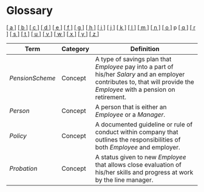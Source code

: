 # Glossary

[[ a ]](../glossary.md) [[ b ]](b.md) [[ c ]](c.md) [[ d ]](d.md) [[ e ]](e.md) [[ f ]](f.md) [[ g ]](g.md) [[ h ]](h.md) [[ i ]](i.md) [[ j ]](j.md) [[ k ]](k.md) [[ l ]](l.md) [[ m ]](m.md) [[ n ]](n.md) [[ o ]](o.md) p [[ q ]](q.md) [[ r ]](r.md) [[ s ]](s.md) [[ t ]](t.md) [[ u ]](u.md) [[ v ]](v.md) [[ w ]](w.md) [[ x ]](x.md) [[ y ]](y.md) [[ z ]](z.md)

| Term            | Category | Definition                                                                                                                                                                |
| --------------- | -------- | ------------------------------------------------------------------------------------------------------------------------------------------------------------------------- |
| _PensionScheme_ | Concept  | A type of savings plan that _Employee_ pay into a part of his/her _Salary_ and an employer contributes to, that will provide the _Employee_ with a pension on retirement. |
| _Person_        | Concept  | A person that is either an _Employee_ or a _Manager_.                                                                                                                     |
| _Policy_        | Concept  | A documented guideline or rule of conduct within company that outlines the responsibilities of both _Employee_ and employer.                                              |
| _Probation_     | Concept  | A status given to new _Employee_ that allows close evaluation of his/her skills and progress at work by the line manager.                                                 |
